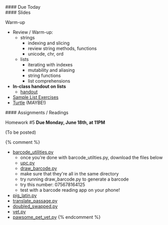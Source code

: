 <article class="due" markdown="block">
####  Due Today


</article>

<article class="slides" markdown="block">
####  Slides

Warm-up

* Review / Warm-up:
	* strings
		* indexing and slicing
		* review string methods, functions
		* unicode, chr, ord
	* lists
		* iterating with indexes
		* mutability and aliasing
		* string functions
		* list comprehensions
* __In-class handout on lists__
    * [handout](resources/handouts/in-class/lists.pdf)
* [Sample List Exercises](classes/18/lists_warmup.html)
* [Turtle](classes/21/turtle.html) (MAYBE!)

</article>

<article class="assignments" markdown="block">
####  Assignments / Readings		


Homework #5 __Due Monday, June 18th, at 11PM__ 

(To be posted) 

{% comment %}
* [barcode_utilities.py](homework/hw06/barcode_utilities.py)
    * once you're done with barcode_utilties.py, download the files below
    * [upc.py](homework/hw06/upc.py)
    * [draw_barcode.py](homework/hw06/draw_barcode.py)
    * make sure that they're all in the same directory
    * try running draw_barcode.py to generate a barcode
    * try this number: 075678164125
    * test with a barcode reading app on your phone!
* [pig_latin.py](homework/hw06/pig_latin.py)
* [translate_passage.py](homework/hw06/translate_passage.py)
* [doubled_swapped.py](homework/hw08/doubled_swapped.py)
* [vet.py](homework/hw07/vet.py)
* [pawsome_pet_vet.py](homework/hw07/pawsome_pet_vet.py)
{% endcomment %}


</article>
